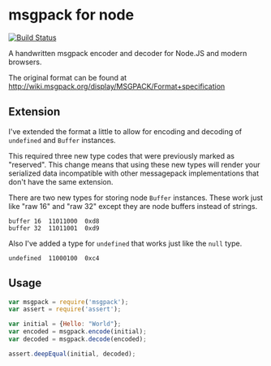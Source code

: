# msgpack for node

[![Build Status](https://secure.travis-ci.org/creationix/msgpack-js.png)](http://travis-ci.org/creationix/msgpack-js)

A handwritten msgpack encoder and decoder for Node.JS and modern browsers.

The original format can be found at <http://wiki.msgpack.org/display/MSGPACK/Format+specification>


## Extension

I've extended the format a little to allow for encoding and decoding of `undefined` and `Buffer` instances.

This required three new type codes that were previously marked as "reserved".
This change means that using these new types will render your serialized data
incompatible with other messagepack implementations that don't have the same
extension.

There are two new types for storing node `Buffer` instances. These work just 
like "raw 16" and "raw 32" except they are node buffers instead of strings.

    buffer 16  11011000  0xd8
    buffer 32  11011001  0xd9

Also I've added a type for `undefined` that works just like the `null` type.

    undefined  11000100  0xc4

## Usage

``` javascript
var msgpack = require('msgpack');
var assert = require('assert');

var initial = {Hello: "World"};
var encoded = msgpack.encode(initial);
var decoded = msgpack.decode(encoded);

assert.deepEqual(initial, decoded);
```

